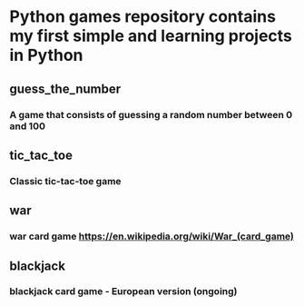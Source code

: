 # Python games repository contains my first simple and learning projects in Python
## guess_the_number
### A game that consists of guessing a random number between 0 and 100
## tic_tac_toe
### Classic tic-tac-toe game
## war
### war card game https://en.wikipedia.org/wiki/War_(card_game)
## blackjack
### blackjack card game - European version (ongoing)
